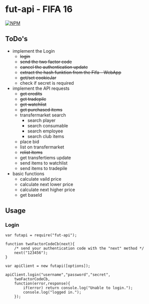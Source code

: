 # fut-api - FIFA 16

[![NPM](https://nodei.co/npm/fut-api.png)](https://nodei.co/npm/fut-api/)

## ToDo's
* implement the Login
	* ~~login~~
	* ~~send the two factor code~~
	* ~~cancel the authentication update~~
	* ~~extract the hash funktion from the Fifa - WebApp~~
	* ~~get/set cookieJar~~
	* check if secret is required
* implement the API requests
	* ~~get credits~~
	* ~~get tradepile~~
	* ~~get watchlist~~
	* ~~get purchased items~~
	* transfermarket search
		* search player 
		* search consumable
		* search employee
		* search club items
	* place bid
	* list on transfermarket
	* ~~relist items~~
	* get transfertiems update
	* send items to watchlist
	* send items to tradepile
* basic functions
	* calculate vaild price
	* calculate next lower price
	* calculate next higher price
	* get baseId
	

## Usage
### Login

    var futapi = require("fut-api");

	function twoFactorCodeCb(next){
		/* send your authentication code with the "next" method */
		next("123456");
	}
    
    var apiClient = new futapi([options]);
    
    apiClient.login("username","password","secret", 
	    twoFactorCodeCb,
	    function(error,response){
		    if(error) return console.log("Unable to login.");
		    console.log("logged in.");
	    });

